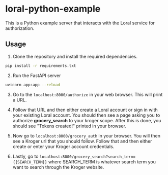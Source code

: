 # loral-python-example

This is a Python example server that interacts with the Loral service for authorization. 

## Usage

1. Clone the repository and install the required dependencies.

```bash
pip install -r requirements.txt
```

2. Run the FastAPI server
```bash
uvicorn app:app --reload
```

3. Go to the `localhost:8000/authorize` in your web browser. This will print a URL.

4. Follow that URL and then either create a Loral account or sign in with your existing Loral account. You should then see a page asking you to authorize **grocery_search** to your kroger scope. After this is done, you should see "Tokens created!" printed in your browser.

5. Now go to `localhost:8000/grocery_auth` in your browser. You will then see a Kroger url that you should follow. Follow that and then either create or enter your Kroger account credentials. 

6. Lastly, go to `localhost:8000/grocery_search?search_term={{SEARCH_TERM}}` where SEARCH_TERM is whatever search term you want to search through the Kroger website.
